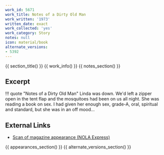```yaml
---
work_id: 5671
work_title: Notes of a Dirty Old Man
work_written: '1973'
written_date: exact
work_collected: 'yes'
work_category: Story
notes: null
icon: material/book
alternate_versions:
- 5392
---
```


{{ section_title() }}
{{ work_info() }}
{{ notes_section() }}
## Excerpt
!!! quote "Notes of a Dirty Old Man"
    Linda was down. We'd left a zipper open in the tent flap and the mosquitoes had been on us all night. She was reading a book on sex. I had given her enough sex, grade-A, oral, spiritual and standard, but she was in an off mood...

## External Links
- [Scan of magazine appearance (NOLA Express)](https://www.jstor.org/action/doBasicSearch?Query=%22nola+express%22)

{{ appearances_section() }}
{{ alternate_versions_section() }}